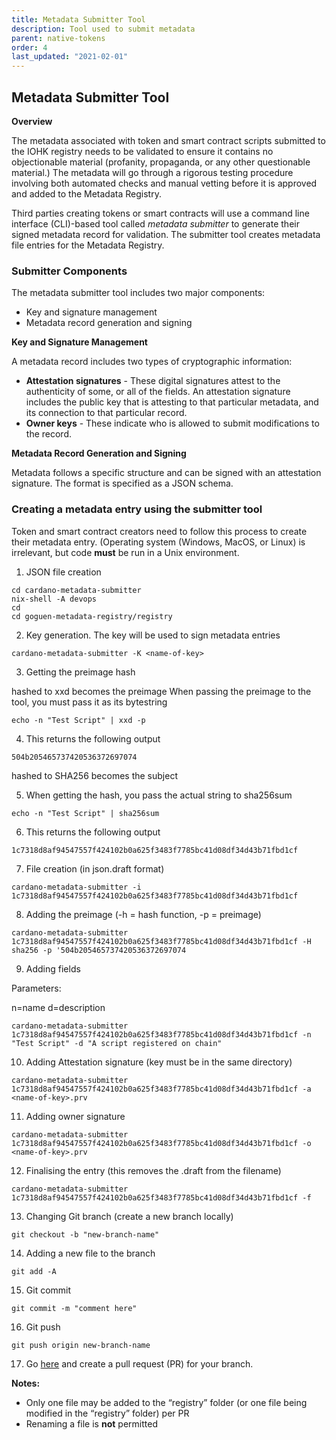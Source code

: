 ```yaml
---
title: Metadata Submitter Tool
description: Tool used to submit metadata
parent: native-tokens
order: 4
last_updated: "2021-02-01"
---
```


## Metadata Submitter Tool

**Overview** 

The metadata associated with  token and smart contract scripts submitted to the IOHK registry needs to be validated to ensure it contains no objectionable material (profanity, propaganda, or any other questionable material.) The metadata will go through a rigorous testing procedure involving both automated checks and manual vetting before it is approved and added to the Metadata Registry.

Third parties creating tokens or smart contracts will use a command line interface (CLI)-based tool called *metadata submitter* to generate their signed metadata record for validation. The submitter tool creates metadata file entries for the Metadata Registry. 

### Submitter Components

The metadata submitter tool includes two major components:

- Key and signature management
- Metadata record generation and signing

**Key and Signature Management**

A metadata record includes two types of cryptographic information:

- **Attestation signatures** - These digital signatures attest to the authenticity of some, or all of the fields. An attestation signature includes the public key that is attesting to that particular metadata, and its connection to that particular record.
- **Owner keys** - These indicate who is allowed to submit modifications to the record. 

**Metadata Record Generation and Signing**

Metadata follows a specific structure and can be signed with an attestation signature. The format is specified as a JSON schema.

### Creating a metadata entry using the submitter tool

Token and smart contract creators need to follow this process to create their metadata entry. (Operating system (Windows, MacOS, or Linux) is irrelevant, but code **must** be run in a Unix environment.

1. JSON file creation

```
cd cardano-metadata-submitter
nix-shell -A devops
cd
cd goguen-metadata-registry/registry

```
2. Key generation. The key will be used to sign metadata entries

```
cardano-metadata-submitter -K <name-of-key>
```

3. Getting the preimage hash

<SOME DATA> hashed to xxd becomes the preimage
When passing the preimage to the tool, you must pass it as its bytestring

```
echo -n "Test Script" | xxd -p
```

4. This returns the following output

```
504b205465737420536372697074
```
<SOME DATA> hashed to SHA256 becomes the subject

5. When getting the hash, you pass the actual string to sha256sum

```
echo -n "Test Script" | sha256sum
```

6. This returns the following output

```
1c7318d8af94547557f424102b0a625f3483f7785bc41d08df34d43b71fbd1cf
```

7. File creation (in json.draft format)

```
cardano-metadata-submitter -i 1c7318d8af94547557f424102b0a625f3483f7785bc41d08df34d43b71fbd1cf
```

8. Adding the preimage (-h = hash function, -p = preimage)

```
cardano-metadata-submitter 1c7318d8af94547557f424102b0a625f3483f7785bc41d08df34d43b71fbd1cf -H sha256 -p '504b205465737420536372697074
```
9. Adding fields 

Parameters:

n=name
d=description

```
cardano-metadata-submitter 1c7318d8af94547557f424102b0a625f3483f7785bc41d08df34d43b71fbd1cf -n "Test Script" -d "A script registered on chain"
```
10. Adding Attestation signature (key must be in the same directory)

```
cardano-metadata-submitter 1c7318d8af94547557f424102b0a625f3483f7785bc41d08df34d43b71fbd1cf -a <name-of-key>.prv
```

11. Adding owner signature

```
cardano-metadata-submitter 1c7318d8af94547557f424102b0a625f3483f7785bc41d08df34d43b71fbd1cf -o <name-of-key>.prv
```

12. Finalising the entry (this removes the .draft from the filename)

```
cardano-metadata-submitter 1c7318d8af94547557f424102b0a625f3483f7785bc41d08df34d43b71fbd1cf -f
```

13. Changing Git branch (create a new branch locally)

```
git checkout -b "new-branch-name"
```

14. Adding a new file to the branch

```
git add -A
```

15. Git commit

```
git commit -m "comment here"
```

16. Git push

```
git push origin new-branch-name
```

17. Go [here](https://github.com/cardano-foundation/goguen-metadata-registry) and create a pull request (PR) for your branch.

**Notes:**
- Only one file may be added to the “registry” folder (or one file being modified in the “registry” folder) per PR
- Renaming a file is **not** permitted

